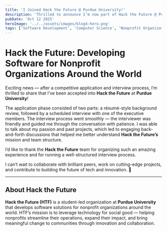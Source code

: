 ```yaml
---
title: 'I Joined Hack the Future @ Purdue University!'
description: 'Thrilled to announce I’m now part of Hack the Future @ Purdue University! 🚀'
pubDate: 'Oct 12 2025'
heroImage: '../../assets/images/blog4-hero.png'
tags: ['Software Development', 'Computer Science', 'Nonprofit Organizations', 'Community', 'Personal']
---
```


# Hack the Future: Developing Software for Nonprofit Organizations Around the World

Exciting news — after a competitive application and interview process, I’m thrilled to share that I’ve been accepted into **Hack the Future** at **Purdue University**!

The application phase consisted of two parts: a résumé-style background review, followed by a scheduled interview with one of the executive members. The interview process went smoothly — the interviewer was friendly and guided me through the conversation with patience. I was able to talk about my passion and past projects, which led to engaging back-and-forth discussions that helped me better understand **Hack the Future’s** mission and team structure.

I’d like to thank the **Hack the Future** team for organizing such an amazing experience and for running a well-structured interview process.

I can’t wait to collaborate with brilliant peers, work on cutting-edge projects, and contribute to building the future of tech and innovation. 🚀

---

## About Hack the Future

**Hack the Future (HTF)** is a student-led organization at **Purdue University** that develops software solutions for nonprofit organizations around the world. HTF’s mission is to leverage technology for social good — helping nonprofits streamline their operations, expand their impact, and bring meaningful change to communities through innovation and collaboration.